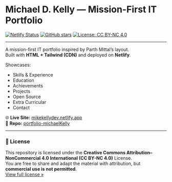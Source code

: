# Michael D. Kelly — Mission-First IT Portfolio

[![Netlify Status](https://api.netlify.com/api/v1/badges/7de11037-6584-4722-99c3-fb349530a318/deploy-status)](https://app.netlify.com/sites/mikekellydev/deploys)
[![GitHub stars](https://img.shields.io/github/stars/mikekellydev/portfolio-michaelKelly?style=social)](https://github.com/mikekellydev/portfolio-michaelKelly)
[![License: CC BY-NC 4.0](https://img.shields.io/badge/License-CC%20BY--NC%204.0-lightgrey.svg)](https://creativecommons.org/licenses/by-nc/4.0/)

---

A mission-first IT portfolio inspired by Parth Mittal’s layout.  
Built with **HTML + Tailwind (CDN)** and deployed on **Netlify**.  

Showcases:  
- Skills & Experience  
- Education  
- Achievements  
- Projects  
- Open Source  
- Extra Curricular  
- Contact  

🌐 **Live Site:** [mikekellydev.netlify.app](https://mikekellydev.netlify.app)  
📂 **Repo:** [portfolio-michaelKelly](https://github.com/mikekellydev/portfolio-michaelKelly)

---

### 📜 License
This repository is licensed under the **Creative Commons Attribution–NonCommercial 4.0 International (CC BY-NC 4.0)** License.  
You are free to share and adapt the material with attribution, but **commercial use is not permitted**.  
[View full license »](https://creativecommons.org/licenses/by-nc/4.0/)
